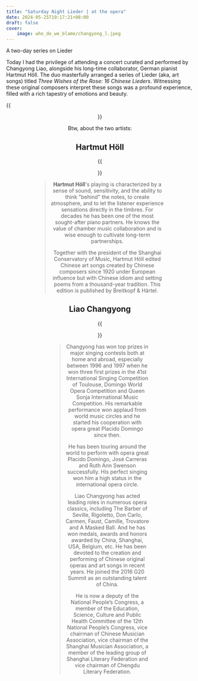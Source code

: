 ```yaml
---
title: "Saturday Night Lieder | at the opera"
date: 2024-05-25T19:17:21+08:00
draft: false
cover:
    image: who_do_we_blame/changyong_l.jpeg
---
```


A two-day series on Lieder

Today I had the privilege of attending a concert curated and performed by Changyong Liao, alongside his long-time collaborator, German pianist Hartmut Höll. The duo masterfully arranged a series of Lieder (aka, art songs) titled *Three Wishes of the Rose: 16 Chinese Lieders*. Witnessing these original composers interpret these songs was a profound experience, filled with a rich tapestry of emotions and beauty.

{{<figure align="center" src="/who_do_we_blame/changyong_l.jpeg" caption="The encore 'the seek of Prunus mume on a snowey day'. Watch here for the [up-stairs version](https://www.bilibili.com/video/BV1sU411d7E2/?share_source=copy_web&vd_source=7d9988cd6152d87ab6877f7dea245a0b), and here for the [front-seat version.](https://www.bilibili.com/video/BV1PU411o7rQ/?share_source=copy_web&vd_source=7d9988cd6152d87ab6877f7dea245a0b)">}}

Btw, about the two artists:

## Hartmut Höll

{{<figure align="center" src="/who_do_we_blame/Hoell_Hartmut.jpeg" caption="[Professor at Hochschule für Musik Karlsruhe](https://hfm-karlsruhe.de/en/university/persons/professor-hartmut-holl)">}}

> **Hartmut Höll**'s playing is characterized by a sense of sound, sensitivity, and the ability to think "behind" the notes, to create atmosphere, and to let the listener experience sensations directly in the timbres. For decades he has been one of the most sought-after piano partners. He knows the value of chamber music collaboration and is wise enough to cultivate long-term partnerships.
>
> Together with the president of the Shanghai Conservatory of Music, Hartmut Höll edited Chinese art songs created by Chinese composers since 1920 under European influence but with Chinese idiom and setting poems from a thousand-year tradition. This edition is published by Breitkopf & Härtel.

## Liao Changyong

{{<figure align="center" src="/who_do_we_blame/changyongl_1.jpeg" caption="[Vice president of the Shanghai Conservatory of Music (SCHM) and director of the Vocal Music and Opera Department of the SHCM.](https://en.shcmusic.edu.cn/83/list4.htm)">}}

> Changyong has won top prizes in major singing contests both at home and abroad, especially between 1996 and 1997 when he won three first prizes in the 41st International Singing Competition of Toulouse, Domingo World Opera Competition and Queen Sonja International Music Competition. His remarkable performance won applaud from world music circles and he started his cooperation with opera great Placido Domingo since then.
>
> He has been touring around the world to perform with opera great Placido Domingo, José Carreras and Ruth Ann Swenson successfully. His perfect singing won him a high status in the international opera circle.
>
> Liao Changyong has acted leading roles in numerous opera classics, including The Barber of Seville, Rigoletto, Don Carlo, Carmen, Faust, Camille, Trovatore and A Masked Ball. And he has won medals, awards and honors awarded by China, Shanghai, USA, Belgium, etc. He has been devoted to the creation and performing of Chinese original operas and art songs in recent years. He joined the 2016 G20 Summit as an outstanding talent of China.
>
> He is now a deputy of the National People’s Congress, a member of the Education, Science, Culture and Public Health Committee of the 12th National People’s Congress, vice chairman of Chinese Musician Association, vice chairman of the Shanghai Musician Association, a member of the leading group of Shanghai Literary Federation and vice chairman of Chengdu Literary Federation.
